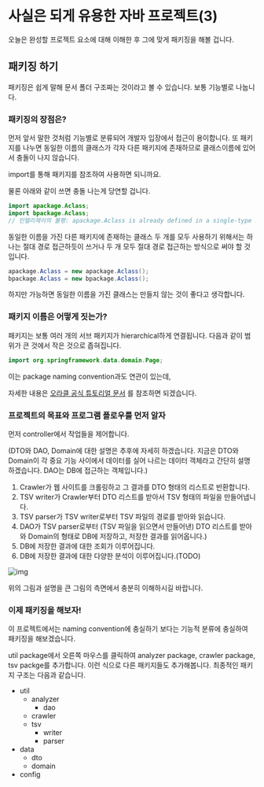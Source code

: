 # 사실은 되게 유용한 자바 프로젝트(3)

오늘은 완성할 프로젝트 요소에 대해 이해한 후 그에 맞게 패키징을 해볼 겁니다.

## 패키징 하기

패키징은 쉽게 말해 문서 폴더 구조짜는 것이라고 볼 수 있습니다. 보통 기능별로 나눕니다.



### 패키징의 장점은?

먼저 앞서 말한 것처럼 기능별로 분류되어 개발자 입장에서 접근이 용이합니다. 
또 패키지를 나누면 동일한 이름의 클래스가 각자 다른 패키지에 존재하므로 클래스이름에 있어서 충돌이 나지 않습니다. 

import를 통해 패키지를 참조하여 사용하면 되니까요.

물론 아래와 같이 쓰면 충돌 나는게 당연할 겁니다.

```java
import apackage.Aclass;
import bpackage.Aclass;
// 인텔리제이의 불평: apackage.Aclass is already defined in a single-type import
```

동일한 이름을 가진 다른 패키지에 존재하는 클래스 두 개를 모두 사용하기 위해서는 하나는 절대 경로 접근하듯이 쓰거나 두 개 모두 절대 경로 접근하는 방식으로 써야 할 것입니다. 

```java
apackage.Aclass = new apackage.Aclass();
bpackage.Aclass = new bpackage.Aclass();
```

하지만 가능하면 동일한 이름을 가진 클래스는 만들지 않는 것이 좋다고 생각합니다.



### 패키지 이름은 어떻게 짓는가?

  패키지는 보통 여러 개의 서브 패키지가 hierarchical하게 연결됩니다. 다음과 같이 범위가 큰 것에서 작은 것으로 좁혀집니다. 



  ``` java
  import org.springframework.data.domain.Page; 
  ```

  이는 package naming convention과도 연관이 있는데,

  자세한 내용은 [오라클 공식 튜토리얼 문서](https://docs.oracle.com/javase/tutorial/java/package/namingpkgs.html) 를 참조하면 되겠습니다.



### 프로젝트의 목표와 프로그램 플로우를 먼저 알자

먼저 controller에서 작업들을 제어합니다.

(DTO와 DAO, Domain에 대한 설명은 추후에 자세히 하겠습니다. 지금은 DTO와 Domain이 각 중요 기능 사이에서 데이터를 실어 나르는 데이터 객체라고 간단히 설명하겠습니다. DAO는 DB에 접근하는 객체입니다.)

1. Crawler가 웹 사이트를 크롤링하고 그 결과를 DTO 형태의 리스트로 반환합니다.
2. TSV writer가 Crawler부터 DTO 리스트를 받아서 TSV 형태의 파일을 만들어냅니다.
3. TSV parser가 TSV writer로부터 TSV 파일의 경로를 받아와 읽습니다.
4. DAO가 TSV parser로부터 (TSV 파일을 읽으면서 만들어낸) DTO 리스트를 받아와 Domain의 형태로 DB에 저장하고, 저장한 결과를 읽어옵니다.)
5. DB에 저장한 결과에 대한 조회가 이루어집니다.   
6. DB에 저장한 결과에 대한 다양한 분석이 이루어집니다.(TODO)

![img](https://lh6.googleusercontent.com/nf6YTHtT9niL9Gxhf9lI07rqSJ3uemVe41bapzVJzWhFcbK2UI6db8myUzzLKFfOcJoWIOcGNQ-kY-pI3_AQELppNi0jrA_8BLXwy7JBHlm7yt3C0eP0ojORA9BvIJF9nvzk389-)

위의 그림과 설명을 큰 그림의 측면에서 충분히 이해하시길 바랍니다.  

### 이제 패키징을 해보자!

이 프로젝트에서는 naming convention에 충실하기 보다는 기능적 분류에 충실하여 패키징을 해보겠습니다. 

util package에서 오른쪽 마우스를 클릭하여 analyzer package, crawler package, tsv packge를 추가합니다. 이런 식으로 다른 패키지들도 추가해봅니다. 최종적인 패키지 구조는 다음과 같습니다.

- util
  - analyzer
    - dao
  - crawler
  - tsv
    - writer
    - parser
- data
  - dto
  - domain
- config	

